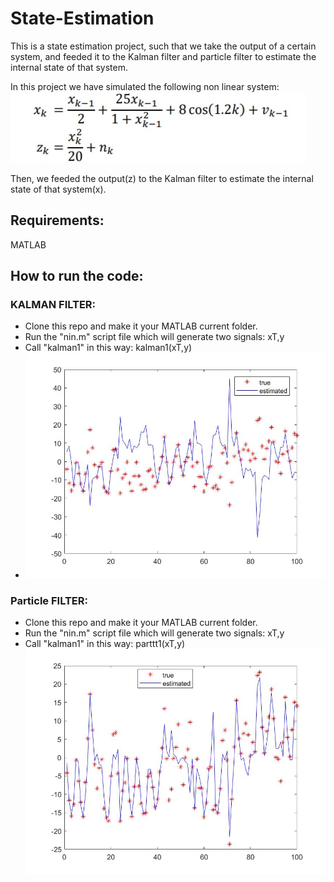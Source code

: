 # State-Estimation
This is a state estimation project, such that we take the output of a certain system, and feeded it to the Kalman filter and particle filter to estimate the internal state of that system.

 In this project we have simulated the following non linear system:
![alt text](https://github.com/anan0110692/State-Estimation/blob/master/tt.jpg)

Then, we feeded the output(z) to the Kalman filter to estimate the internal state of that system(x).
## Requirements:
MATLAB
## How to run the code:
### KALMAN FILTER:
- Clone this repo and make it your MATLAB current folder.
- Run the "nin.m" script file which will generate two signals: xT,y
- Call "kalman1" in this way: kalman1(xT,y)
- ![alt text](https://github.com/anan0110692/State-Estimation/blob/master/KAL.jpg)
### Particle FILTER:
- Clone this repo and make it your MATLAB current folder.
- Run the "nin.m" script file which will generate two signals: xT,y
- Call "kalman1" in this way: parttt1(xT,y)
![alt text](https://github.com/anan0110692/State-Estimation/blob/master/PART.jpg)
